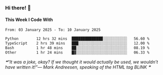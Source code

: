 ### Hi there! 👋

#### This Week I Code With
<!--START_SECTION:waka-->

```txt
From: 03 January 2025 - To: 10 January 2025

Python        12 hrs 32 mins  ██████████████░░░░░░░░░░░   56.60 %
TypeScript    2 hrs 39 mins   ███░░░░░░░░░░░░░░░░░░░░░░   12.00 %
Bash          1 hr 48 mins    ██░░░░░░░░░░░░░░░░░░░░░░░   08.19 %
Other         1 hr 24 mins    █▓░░░░░░░░░░░░░░░░░░░░░░░   06.33 %
```

<!--END_SECTION:waka-->

<!--STARTS_HERE_QUOTE_README-->
<i>❝“It was a joke, okay?  If we thought it would actually be used, we wouldn’t have written it!”— Mark Andreesen, speaking of the HTML tag BLINK      ❞</i>
<!--ENDS_HERE_QUOTE_README-->
